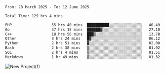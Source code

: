 
<!--START_SECTION:waka-->

```txt
From: 28 March 2025 - To: 12 June 2025

Total Time: 129 hrs 4 mins

PHP                  55 hrs 40 mins  ██████████░░░░░░░░░░░░░░░   40.49 %
Go                   37 hrs 15 mins  ██████▓░░░░░░░░░░░░░░░░░░   27.10 %
C++                  18 hrs 56 mins  ███▒░░░░░░░░░░░░░░░░░░░░░   13.78 %
Other                8 hrs 24 mins   █▓░░░░░░░░░░░░░░░░░░░░░░░   06.12 %
Python               2 hrs 51 mins   ▓░░░░░░░░░░░░░░░░░░░░░░░░   02.08 %
Bash                 2 hrs 38 mins   ▒░░░░░░░░░░░░░░░░░░░░░░░░   01.92 %
SQL                  2 hrs 4 mins    ▒░░░░░░░░░░░░░░░░░░░░░░░░   01.51 %
Markdown             1 hr 49 mins    ▒░░░░░░░░░░░░░░░░░░░░░░░░   01.32 %
```

<!--END_SECTION:waka-->

![New Project(1)](https://github.com/user-attachments/assets/ca397c4b-527a-4830-9802-b71a2622b058)

<!--
![91IYheGYbCL](https://github.com/user-attachments/assets/81d7ee5b-489d-41a0-a545-5872971bd286)
-->
